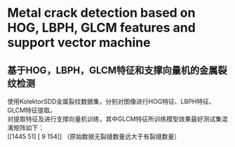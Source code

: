 # Metal crack detection based on HOG, LBPH, GLCM features and support vector machine
## 基于HOG，LBPH，GLCM特征和支撑向量机的金属裂纹检测

使用KolektorSDD金属裂纹数据集，分别对图像进行HOG特征、LBPH特征、GLCM特征提取。<br/>
对提取特征及进行支撑向量机训练，其中GLCM特征所训练模型效果最好测试集混淆矩阵如下：<br/>
[[1445   51]
 [   9  154]]
（原始数据无裂缝数量远大于有裂缝数量）<br/>
